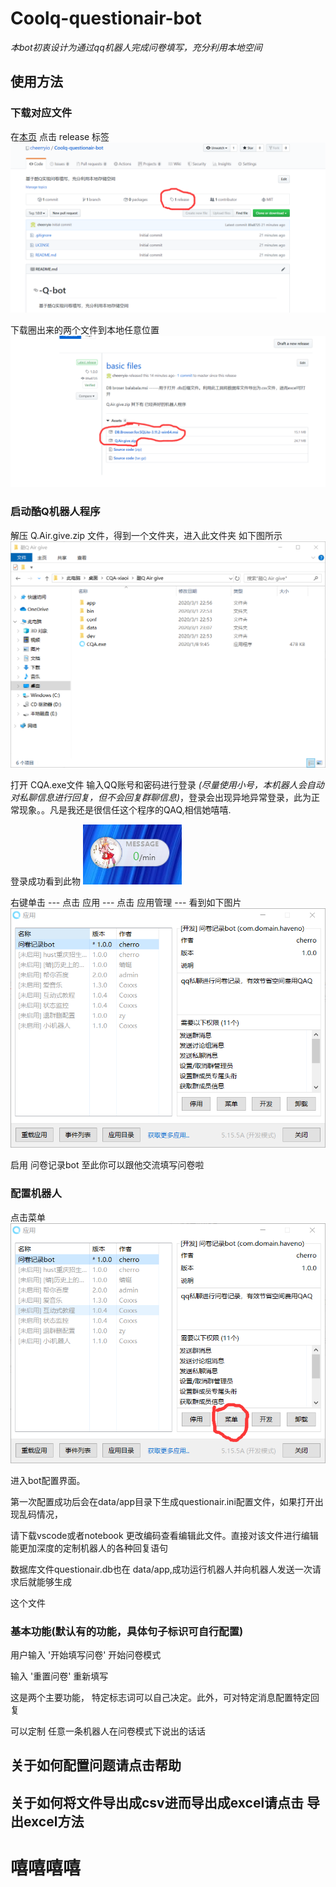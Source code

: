 # Coolq-questionair-bot

*本bot初衷设计为通过qq机器人完成问卷填写，充分利用本地空间*

## 使用方法

### 下载对应文件

在[本页](https://github.com/cheerryio/Coolq-questionair-bott) 点击 release 标签 ![图片加载出错](pics/1.png)

下载圈出来的两个文件到本地任意位置 ![图片加载出错](pics/2.png)

### 启动酷Q机器人程序

解压 Q.Air.give.zip 文件，得到一个文件夹，进入此文件夹 如下图所示 ![图片加载出错](pics/3.png)

打开 CQA.exe文件 输入QQ账号和密码进行登录 *(尽量使用小号，本机器人会自动对私聊信息进行回复，但不会回复群聊信息)*，登录会出现异地异常登录，此为正常现象。。凡是我还是很信任这个程序的QAQ,相信她嘻嘻. 

登录成功看到此物 ![图片加载失败](pics/4.png)

右键单击 --- 点击 应用 --- 点击 应用管理 --- 看到如下图片 ![图片加载错误](pics/5.png)

启用  问卷记录bot  至此你可以跟他交流填写问卷啦



### 配置机器人

点击菜单![图片加载错误](pics/6.png)

进入bot配置界面。

第一次配置成功后会在data/app目录下生成questionair.ini配置文件，如果打开出现乱码情况，

请下载vscode或者notebook 更改编码查看编辑此文件。直接对该文件进行编辑能更加深度的定制机器人的各种回复语句



数据库文件questionair.db也在 data/app,成功运行机器人并向机器人发送一次请求后就能够生成

这个文件



### 基本功能(默认有的功能，具体句子标识可自行配置)

用户输入 '开始填写问卷' 开始问卷模式

输入 '重置问卷' 重新填写

这是两个主要功能， 特定标志词可以自己决定。此外，可对特定消息配置特定回复

可以定制 任意一条机器人在问卷模式下说出的话话



## 关于如何配置问题请点击帮助

## 关于如何将文件导出成csv进而导出成excel请点击 导出excel方法

# 嘻嘻嘻嘻